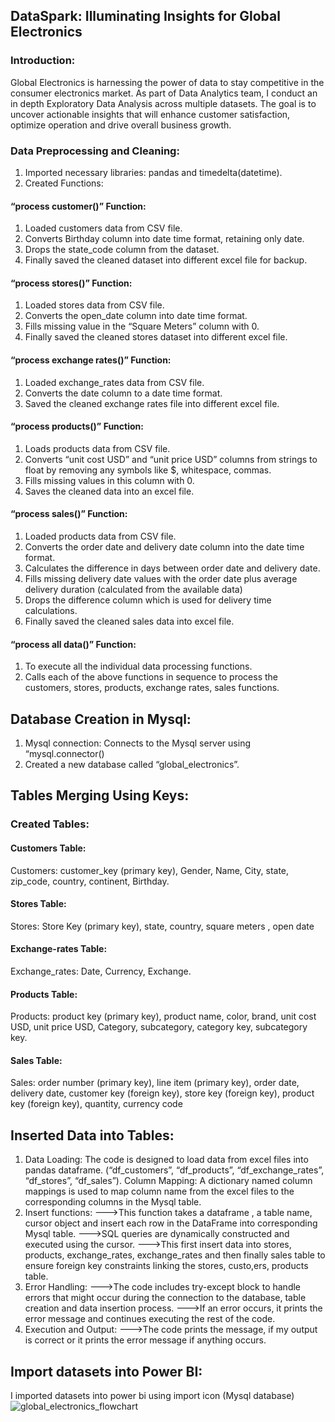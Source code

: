 ## DataSpark: Illuminating Insights for Global Electronics
### Introduction:
Global Electronics is harnessing the power of data to stay competitive in the consumer 
electronics market. As part of Data Analytics team, I conduct an in depth Exploratory Data Analysis 
across multiple datasets. The goal is to uncover actionable insights that will enhance customer 
satisfaction, optimize operation and drive overall business growth.
### Data Preprocessing and Cleaning:
1. Imported necessary libraries: pandas and timedelta(datetime).
2. Created Functions:
#### “process customer()” Function:
 1. Loaded customers data from CSV file.
 2. Converts Birthday column into date time format, retaining only date.
 3. Drops the state_code column from the dataset.
 4. Finally saved the cleaned dataset into different excel file for backup.
#### “process stores()” Function:
1. Loaded stores data from CSV file.
2. Converts the open_date column into date time format.
3. Fills missing value in the “Square Meters” column with 0.
4. Finally saved the cleaned stores dataset into different excel file.
#### “process exchange rates()” Function:
1. Loaded exchange_rates data from CSV file.
2. Converts the date column to a date time format.
3. Saved the cleaned exchange rates file into different excel file.
#### “process products()” Function:
1. Loads products data from CSV file.
2. Converts “unit cost USD” and “unit price USD” columns from strings to float by removing any 
symbols like $, whitespace, commas.
3. Fills missing values in this column with 0.
4. Saves the cleaned data into an excel file.
#### “process sales()” Function:
1. Loaded products data from CSV file.
2. Converts the order date and delivery date column into the date time format.
3. Calculates the difference in days between order date and delivery date.
4. Fills missing delivery date values with the order date plus average delivery duration 
(calculated from the available data)
5. Drops the difference column which is used for delivery time calculations.
6. Finally saved the cleaned sales data into excel file.
#### “process all data()” Function:
1. To execute all the individual data processing functions.
2. Calls each of the above functions in sequence to process the customers, stores, products, 
exchange rates, sales functions.
## Database Creation in Mysql:
1. Mysql connection: Connects to the Mysql server using “mysql.connector()
2.  Created a new database called “global_electronics”.
## Tables Merging Using Keys:
### Created Tables:
#### Customers Table:
Customers: customer_key (primary key), Gender, Name, City, state, zip_code, country, 
continent, Birthday. 
#### Stores Table:
Stores: Store Key (primary key), state, country, square meters , open date
#### Exchange-rates Table:
Exchange_rates: Date, Currency, Exchange.
#### Products Table:
Products: product key (primary key), product name, color, brand, unit cost USD, unit price USD, 
Category, subcategory, category key, subcategory key.
#### Sales Table:
Sales: order number (primary key), line item (primary key), order date, delivery date, customer 
key (foreign key), store key (foreign key), product key (foreign key), quantity, currency code
## Inserted Data into Tables:
1. Data Loading: The code is designed to load data from excel files into pandas dataframe.
(“df_customers”, “df_products”, “df_exchange_rates”, “df_stores”, “df_sales”).
 Column Mapping: A dictionary named column mappings is used to map column name from the 
excel files to the corresponding columns in the Mysql table.
2. Insert functions: 
--->This function takes a dataframe , a table name, cursor object and insert each row in the 
DataFrame into corresponding Mysql table.
--->SQL queries are dynamically constructed and executed using the cursor.
--->This first insert data into stores, products, exchange_rates, exchange_rates and then finally 
sales table to ensure foreign key constraints linking the stores, custo,ers, products table.
3. Error Handling:
--->The code includes try-except block to handle errors that might occur during the connection 
to the database, table creation and data insertion process.
--->If an error occurs, it prints the error message and continues executing the rest of the code.
4. Execution and Output:
--->The code prints the message, if my output is correct or it prints the error message if anything 
occurs.
## Import datasets into Power BI:
I imported datasets into power bi using import icon (Mysql database) 
![global_electronics_flowchart](https://github.com/user-attachments/assets/0062122c-91a0-4428-9551-5838490f86c7)
